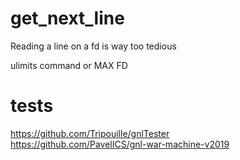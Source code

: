 # get_next_line
Reading a line on a fd is way too tedious
  
ulimits command or MAX FD

# tests  
https://github.com/Tripouille/gnlTester  
https://github.com/PavelICS/gnl-war-machine-v2019
